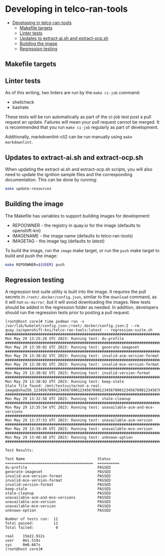 # Developing in telco-ran-tools

- [Developing in telco-ran-tools](#developing-in-telco-ran-tools)
  - [Makefile targets](#makefile-targets)
  - [Linter tests](#linter-tests)
  - [Updates to extract-ai.sh and extract-ocp.sh](#updates-to-extract-aish-and-extract-ocpsh)
  - [Building the image](#building-the-image)
  - [Regression testing](#regression-testing)

## Makefile targets

## Linter tests

As of this writing, two linters are run by the `make ci-job` command:

- shellcheck
- bashate

These tests will be run automatically as part of the ci-job test post a pull request an update. Failures will mean your pull request
cannot be merged. It is recommended that you run `make ci-job` regularly as part of development.

Additionally, markdownlint-cli2 can be run manually using `make markdownlint`.

## Updates to extract-ai.sh and extract-ocp.sh

When updating the extract-ai.sh and extract-ocp.sh scripts, you will also need to update the ignition sample files and
the corresponding documentation. This can be done by running:

```bash
make update-resources
```

## Building the image

The Makefile has variables to support building images for development:

- REPOOWNER - the registry in quay.io for the image (defaults to openshift-kni)
- IMAGENAME - the image name (defaults to telco-ran-tools)
- IMAGETAG - the image tag (defaults to latest)

To build the image, run the `image` make target, or run the `push` make target to build and push the image:

```bash
make REPOOWNER=${USER} push
```

## Regression testing

A regression test suite utility is built into the image. It requires the pull secrets in `/root/.docker/config.json`, similar to
the `download` command, as it will run `oc-mirror`, but it will avoid downloading the images. New tests should be added in the regression
folder as needed. In addition, developers should run the regression tests prior to posting a pull request.

```console
[root@host core]# time podman run -v /var/lib/kubelet/config.json:/root/.docker/config.json:Z --rm quay.io/openshift-kni/telco-ran-tools:latest -- regression-suite.sh
################################################################################
Mon May 29 13:25:28 UTC 2023: Running test: du-profile
################################################################################
Mon May 29 13:30:02 UTC 2023: Running test: generate-imageset
################################################################################
Mon May 29 13:30:02 UTC 2023: Running test: invalid-acm-version-format
################################################################################
Mon May 29 13:30:02 UTC 2023: Running test: invalid-mce-version-format
################################################################################
Mon May 29 13:30:02 UTC 2023: Running test: invalid-version-format
################################################################################
Mon May 29 13:30:02 UTC 2023: Running test: keep-stale
Stale file found: /mnt/testsuite/not-a-real-image@sha256_1234567890123456789012345678901234567890123456789012345678901234.tgz
################################################################################
Mon May 29 13:32:58 UTC 2023: Running test: stale-cleanup
################################################################################
Mon May 29 13:35:54 UTC 2023: Running test: unavailable-acm-and-mce-versions
################################################################################
Mon May 29 13:37:53 UTC 2023: Running test: unavailable-acm-version
################################################################################
Mon May 29 13:39:49 UTC 2023: Running test: unavailable-mce-version
################################################################################
Mon May 29 13:40:48 UTC 2023: Running test: unknown-option
################################################################################

Test Results:

Test Name                                 Status
========================================  ==========
du-profile                                PASSED
generate-imageset                         PASSED
invalid-acm-version-format                PASSED
invalid-mce-version-format                PASSED
invalid-version-format                    PASSED
keep-stale                                PASSED
stale-cleanup                             PASSED
unavailable-acm-and-mce-versions          PASSED
unavailable-acm-version                   PASSED
unavailable-mce-version                   PASSED
unknown-option                            PASSED

Number of tests run:  11
Total passed:         11
Total failed:          0

real    15m22.912s
user    0m1.519s
sys     0m0.667s
[root@host core]#
```
